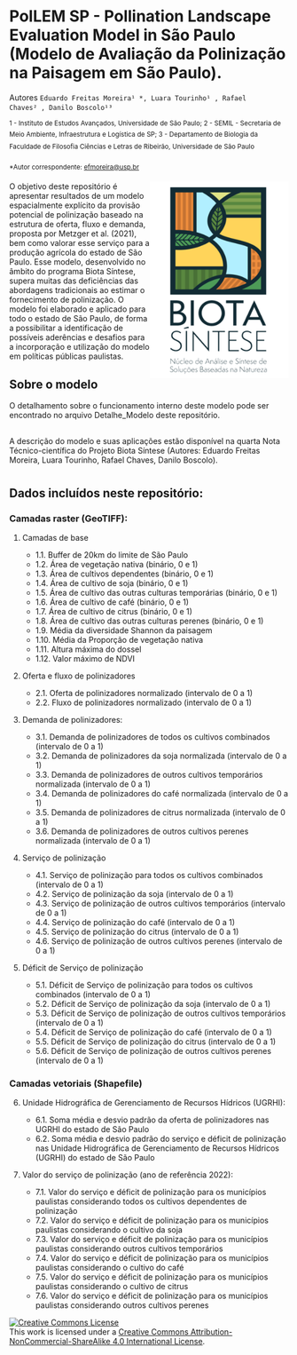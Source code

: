 # PolLEM SP - Pollination Landscape Evaluation Model in São Paulo (Modelo de Avaliação da Polinização na Paisagem em São Paulo).
Autores
<code>Eduardo Freitas Moreira&sup1; *, Luara Tourinho&sup1; , Rafael Chaves&sup2; , Danilo Boscolo&sup1;&sup3; </code>

<sup>1 - Instituto de Estudos Avançados, Universidade de São Paulo;
2 - SEMIL - Secretaria de Meio Ambiente, Infraestrutura e Logística de SP;
3 - Departamento de Biologia da Faculdade de Filosofia Ciências e Letras de Ribeirão, Universidade de São Paulo<sup>

<sup>*Autor correspondente: efmoreira@usp.br<sup>

<img align="right" width="250"  src="imagens/biotasintese.png">

O objetivo deste repositório é apresentar resultados de um modelo espacialmente explícito da provisão potencial de polinização baseado na estrutura de oferta, fluxo e demanda, proposta por Metzger et al. (2021), bem como valorar esse serviço para a produção agrícola do estado de São Paulo. Esse modelo, desenvolvido no âmbito do programa Biota Síntese, supera muitas das deficiências das abordagens tradicionais ao estimar o fornecimento de polinização. O modelo foi elaborado e aplicado para todo o estado de São Paulo, de forma a possibilitar a identificação de possíveis aderências e desafios para a incorporação e utilização do modelo em políticas públicas paulistas.

## Sobre o modelo
O detalhamento sobre o funcionamento interno deste modelo pode ser encontrado no arquivo Detalhe_Modelo deste repositório.


##
A descrição do modelo e suas aplicações estão disponível na quarta Nota Técnico-científica do Projeto Biota Síntese (Autores: Eduardo Freitas Moreira, Luara Tourinho, Rafael Chaves, Danilo Boscolo).
# 


## Dados incluídos neste repositório:
### Camadas raster (GeoTIFF):
1.	Camadas de base
    - 1.1.	Buffer de 20km do limite de São Paulo
    - 1.2.	Área de vegetação nativa (binário, 0 e 1)
    - 1.3.	Área de cultivos dependentes (binário, 0 e 1)
    - 1.4.	Área de cultivo de soja (binário, 0 e 1)
    - 1.5.	Área de cultivo das outras culturas temporárias (binário, 0 e 1)
    - 1.6.	Área de cultivo de café (binário, 0 e 1)
    - 1.7.	Área de cultivo de citrus (binário, 0 e 1)
    - 1.8.	Área de cultivo das outras culturas perenes (binário, 0 e 1)
    - 1.9.	Média da diversidade Shannon da paisagem
    - 1.10.	Média da Proporção de vegetação nativa
    - 1.11.	Altura máxima do dossel
    - 1.12.	Valor máximo de NDVI

2.	Oferta e fluxo de polinizadores
    - 2.1.	Oferta de polinizadores normalizado (intervalo de 0 a 1)
    - 2.2.	Fluxo de polinizadores normalizado (intervalo de 0 a 1)

3.	Demanda de polinizadores:
    - 3.1.	Demanda de polinizadores de todos os cultivos combinados (intervalo de 0 a 1)
    - 3.2.	Demanda de polinizadores da soja normalizada (intervalo de 0 a 1)
    - 3.3.	Demanda de polinizadores de outros cultivos temporários normalizada (intervalo de 0 a 1)
    - 3.4.	Demanda de polinizadores do café normalizada (intervalo de 0 a 1)
    - 3.5.	Demanda de polinizadores de citrus normalizada (intervalo de 0 a 1)
    - 3.6.	Demanda de polinizadores de outros cultivos perenes normalizada (intervalo de 0 a 1)

4.	Serviço de polinização
    - 4.1.	Serviço de polinização para todos os cultivos combinados (intervalo de 0 a 1)
    - 4.2.	Serviço de polinização da soja (intervalo de 0 a 1)
    - 4.3.	Serviço de polinização de outros cultivos temporários (intervalo de 0 a 1)
    - 4.4.	Serviço de polinização do café (intervalo de 0 a 1)
    - 4.5.	Serviço de polinização do citrus (intervalo de 0 a 1)
    - 4.6.	Serviço de polinização de outros cultivos perenes (intervalo de 0 a 1)

5.	Déficit de Serviço de polinização
    - 5.1.	Déficit de Serviço de polinização para todos os cultivos combinados (intervalo de 0 a 1)
    - 5.2.	Déficit de Serviço de polinização da soja (intervalo de 0 a 1)
    - 5.3.	Déficit de Serviço de polinização de outros cultivos temporários (intervalo de 0 a 1)
    - 5.4.	Déficit de Serviço de polinização do café (intervalo de 0 a 1)
    - 5.5.	Déficit de Serviço de polinização do citrus (intervalo de 0 a 1)
    - 5.6.	Déficit de Serviço de polinização de outros cultivos perenes (intervalo de 0 a 1)

### Camadas vetoriais (Shapefile)
6.	Unidade Hidrográfica de Gerenciamento de Recursos Hídricos (UGRHI):
    - 6.1.	Soma média e desvio padrão da oferta de polinizadores nas UGRHI do estado de São Paulo
    - 6.2.	Soma média e desvio padrão do serviço e déficit de polinização nas Unidade Hidrográfica de Gerenciamento de Recursos Hídricos (UGRHI) do estado de São Paulo

7.	Valor do serviço de polinização (ano de referência 2022):
    - 7.1.	Valor do serviço e déficit de polinização para os municípios paulistas considerando todos os cultivos dependentes de polinização
    - 7.2.	Valor do serviço e déficit de polinização para os municípios paulistas considerando o cultivo da soja
    - 7.3.	Valor do serviço e déficit de polinização para os municípios paulistas considerando outros cultivos temporários
    - 7.4.	Valor do serviço e déficit de polinização para os municípios paulistas considerando o cultivo do café
    - 7.5.	Valor do serviço e déficit de polinização para os municípios paulistas considerando o cultivo de citrus
    - 7.6.	Valor do serviço e déficit de polinização para os municípios paulistas considerando outros cultivos perenes


[![Creative Commons License](https://i.creativecommons.org/l/by-nc-sa/4.0/88x31.png)](http://creativecommons.org/licenses/by-nc-sa/4.0/)  
This work is licensed under a [Creative Commons Attribution-NonCommercial-ShareAlike 4.0 International License](http://creativecommons.org/licenses/by-nc-sa/4.0/).
